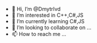 - 👋 Hi, I’m @DmytrIvd
- 👀 I’m interested in C++,C#,JS
- 🌱 I’m currently learning C#,JS
- 💞️ I’m looking to collaborate on ...
- 📫 How to reach me ...

<!---
DmytrIvd/DmytrIvd is a ✨ special ✨ repository because its `README.md` (this file) appears on your GitHub profile.
You can click the Preview link to take a look at your changes.
--->
